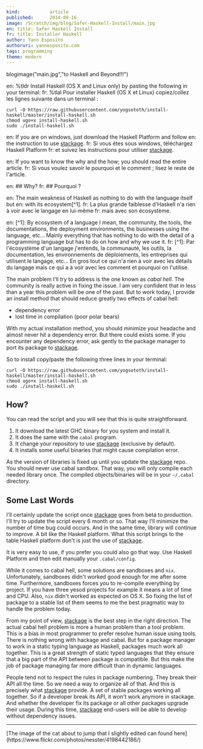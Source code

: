 ```yaml
---
kind:           article
published:      2014-08-16
image: /Scratch/img/blog/Safer-Haskell-Install/main.jpg
en: title: Safer Haskell Install
fr: title: Installer Haskell
author: Yann Esposito
authoruri: yannesposito.com
tags: programming
theme: modern
---
```

blogimage("main.jpg","to Haskell and Beyond!!!")

<div class="intro">

en: %tldr Install Haskell (OS X and Linux only) by pasting the following in your terminal:
fr: %tlal Pour installer Haskell (OS X et Linux) copiez/collez les lignes suivante dans un terminal :

~~~
curl -O https://raw.githubusercontent.com/yogsototh/install-haskell/master/install-haskell.sh
chmod ugo+x install-haskell.sh
sudo ./install-haskell.sh
~~~

en: If you are on windows, just download the Haskell Platform and follow
en: the instruction to use [stackage][stackage].
fr: Si vous êtes sous windows, téléchargez Haskell Platform
fr: et suivez les instructions pour utiliser [stackage][stackage].

en: If you want to know the why and the how; you should read the entire article.
fr: Si vous voulez savoir le pourquoi et le comment ; lisez le reste de l'article.

</div>

en: ## Why?
fr: ## Pourquoi ?

en: The main weakness of Haskell as nothing to do with the language itself but
en: with its ecosystem[^1].
fr: La plus grande faiblesse d'Haskell n'a rien à voir avec le langage en lui-même
fr: mais avec son écosystème.

en: [^1]: By ecosystem of a language I mean, the community, the tools, the documentations, the deployment environments, the businesses using the language, etc... Mainly everything that has nothing to do with the detail of a programming language but has to do on how and why we use it.
fr: [^1]: Par l'écosystème d'un langage j'entends, la communauté, les outils, la documentation, les environnements de déploiements, les entreprises qui utilisent le langage, etc... En gros tout ce qui n'a rien à voir avec les détails du langage mais ce qui a à voir avec les comment et pourquoi on l'utilise.

The main problem I'll try to address is the one known as _cabal hell_.
The community is really active in fixing the issue.
I am very confident that in less than a year this problem will be one of the past.
But to work today, I provide an install method that should reduce greatly
two effects of cabal hell:

- dependency error
- lost time in compilation (poor polar bears)

With my actual installation method, you should minimize your headache and almost
never hit a dependency error.
But there could exists some.
If you encounter any dependency error,
ask gently to the package manager to port its package to [stackage][stackage].

So to install copy/paste the following three lines in your terminal:

~~~
curl -O https://raw.githubusercontent.com/yogsototh/install-haskell/master/install-haskell.sh
chmod ugo+x install-haskell.sh
sudo ./install-haskell.sh
~~~

## How?

You can read the script and you will see that this is quite straightforward.

1. It download the latest GHC binary for you system and install it.
2. It does the same with the `cabal` program.
3. It change your repository to use [stackage][stackage] (exclusive by default).
4. It installs some useful binaries that might cause compilation error.

As the version of libraries is fixed up until you update the [stackage][stackage] repo.
You should never use cabal sandbox.
That way, you will only compile each needed library once.
The compiled objects/binaries will be in your `~/.cabal` directory.

## Some Last Words

I'll certainly update the script once [stackage][stackage] goes from beta to production.
I'll try to update the script every 6 month or so.
That way I'll minimize the number of time bug could occurs.
And in the same time, library will continue to improve.
A bit like the Haskell platform.
What this script brings to the table Haskell platform don't is just
the use of [stackage][stackage].

It is very easy to use, if you prefer you could also go that way.
Use Haskell Platform and then edit manually your `.cabal/config`.

While it comes to cabal hell, some solutions are sandboxes and `nix`.
Unfortunately, sandboxes didn't worked good enough for me after some time.
Furthermore, sandboxes forces you to re-compile everything by project.
If you have three yesod projects for example it means a lot of time and CPU.
Also, `nix` didn't worked as expected on OS X.
So fixing the list of package to a stable list of them seems to me the best
pragmatic way to handle the problem today.

From my point of view, [stackage][stackage] is the best step in the right direction.
The actual cabal hell problem is more a human problem than a tool problem.
This is a bias in most programmer to prefer resolve human issue using tools.
There is nothing wrong with hackage and cabal.
But for a package manager to work in a static typing language as Haskell,
packages much work all together.
This is a great strength of static typed languages that they ensure that a big
part of the API between package is compatible.
But this make the job of package managing far more difficult than in dynamic languages.

People tend not to respect the rules in package numbering.
They break their API all the time.
So we need a way to organize all of that.
And this is precisely what [stackage][stackage] provide.
A set of stable packages working all together.
So if a developer break its API, it won't work anymore in stackage.
And whether the developer fix its package or all other packages upgrade their usage.
During this time, [stackage][stackage] end-users will be able to develop without dependency issues.

[stackage]: http://www.stackage.org

---

<p class="small">
[The image of the cat about to jump that I slightly edited can found here](https://www.flickr.com/photos/nesster/4198442186/)
</p>


